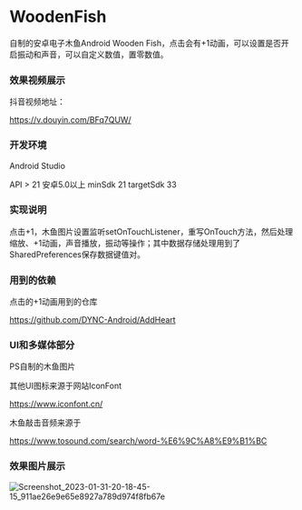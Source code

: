 # WoodenFish

自制的安卓电子木鱼Android Wooden Fish，点击会有+1动画，可以设置是否开启振动和声音，可以自定义数值，置零数值。

### 效果视频展示

抖音视频地址：

https://v.douyin.com/BFq7QUW/


### 开发环境

Android Studio

API > 21 安卓5.0以上  minSdk 21   targetSdk 33

### 实现说明

点击+1，木鱼图片设置监听setOnTouchListener，重写OnTouch方法，然后处理缩放、+1动画，声音播放，振动等操作；其中数据存储处理用到了SharedPreferences保存数据键值对。


### 用到的依赖

点击的+1动画用到的仓库

https://github.com/DYNC-Android/AddHeart

### UI和多媒体部分

PS自制的木鱼图片

其他UI图标来源于网站IconFont

https://www.iconfont.cn/

木鱼敲击音频来源于

https://www.tosound.com/search/word-%E6%9C%A8%E9%B1%BC

### 效果图片展示

![Screenshot_2023-01-31-20-18-45-15_911ae26e9e65e8927a789d974f8fb67e](https://user-images.githubusercontent.com/57706599/215757883-88577cf8-1a57-4735-83e6-3ba3e4a6c643.jpg)
